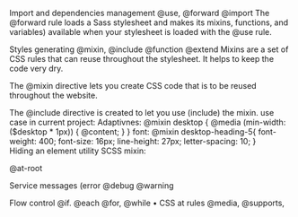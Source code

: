 Import and dependencies management
@use, @forward @import
The @forward rule loads a Sass stylesheet and makes its mixins, functions, and variables) available when your stylesheet is loaded with the @use rule.



Styles generating
@mixin, @include @function @extend
Mixins are a set of CSS rules that can reuse throughout the stylesheet. It helps to keep the code very dry.


The @mixin directive lets you create CSS code that is to be reused throughout the website.

The @include directive is created to let you use (include) the mixin.
use case in current project:
   Adaptivnes:
      @mixin desktop {
         @media (min-width: ($desktop * 1px)) {
            @content;
         }
      }
   font:
      @mixin desktop-heading-5{
         font-weight: 400;
         font-size: 16px;
         line-height: 27px;
      letter-spacing: 10;
      }  
   Hiding an element utility SCSS mixin:
   

@at-root

Service messages 
(error @debug @warning

Flow control
@if. @each @for, @while
• CSS at rules
@media, @supports,


